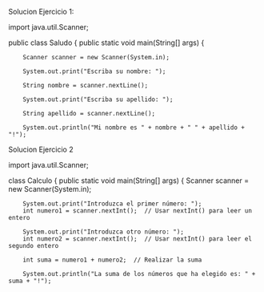 Solucion Ejercicio 1:

import java.util.Scanner;

public class Saludo {
    public static void main(String[] args) {
        
        Scanner scanner = new Scanner(System.in);
        
        System.out.print("Escriba su nombre: ");
        
        String nombre = scanner.nextLine();
        
        System.out.print("Escriba su apellido: ");
        
        String apellido = scanner.nextLine();
        
        System.out.println("Mi nombre es " + nombre + " " + apellido + "!");

  Solucion Ejercicio 2

  import java.util.Scanner;

class Calculo {
    public static void main(String[] args) {
        Scanner scanner = new Scanner(System.in);
        
        System.out.print("Introduzca el primer número: ");
        int numero1 = scanner.nextInt();  // Usar nextInt() para leer un entero
        
        System.out.print("Introduzca otro número: ");
        int numero2 = scanner.nextInt();  // Usar nextInt() para leer el segundo entero
        
        int suma = numero1 + numero2;  // Realizar la suma
        
        System.out.println("La suma de los números que ha elegido es: " + suma + "!");

        
